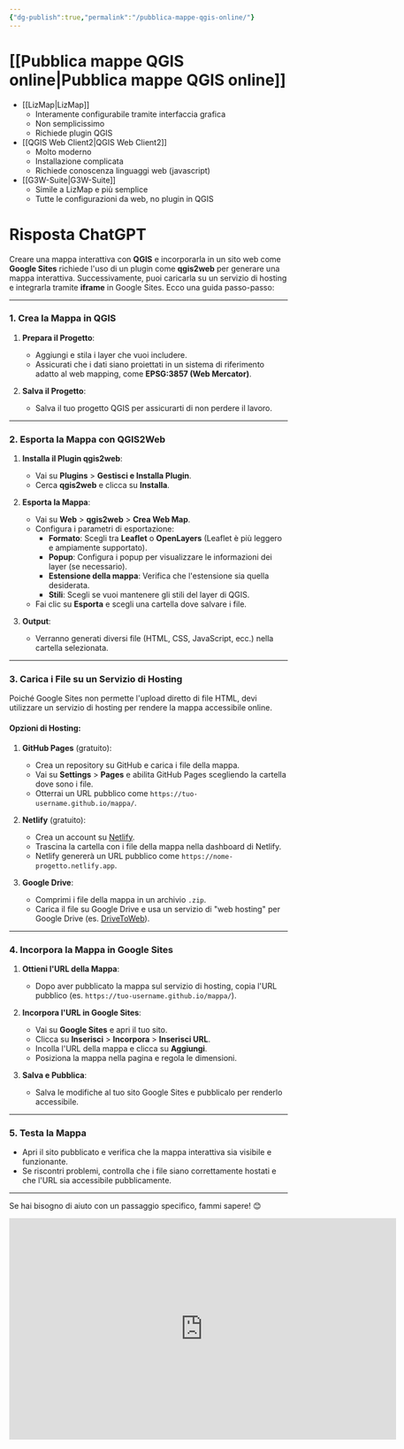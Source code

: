 ```yaml
---
{"dg-publish":true,"permalink":"/pubblica-mappe-qgis-online/"}
---
```


# [[Pubblica mappe QGIS online\|Pubblica mappe QGIS online]]

- [[LizMap\|LizMap]]
	- Interamente configurabile tramite interfaccia grafica
	- Non semplicissimo
	- Richiede plugin QGIS
- [[QGIS Web Client2\|QGIS Web Client2]]
	- Molto moderno
	- Installazione complicata
	- Richiede conoscenza linguaggi web (javascript)
- [[G3W-Suite\|G3W-Suite]]
	- Simile a LizMap e più semplice
	- Tutte le configurazioni da web, no plugin in QGIS


# Risposta ChatGPT

Creare una mappa interattiva con **QGIS** e incorporarla in un sito web come **Google Sites** richiede l'uso di un plugin come **qgis2web** per generare una mappa interattiva. Successivamente, puoi caricarla su un servizio di hosting e integrarla tramite **iframe** in Google Sites. Ecco una guida passo-passo:

---

### **1. Crea la Mappa in QGIS**

1. **Prepara il Progetto**:
    
    - Aggiungi e stila i layer che vuoi includere.
    - Assicurati che i dati siano proiettati in un sistema di riferimento adatto al web mapping, come **EPSG:3857 (Web Mercator)**.
2. **Salva il Progetto**:
    
    - Salva il tuo progetto QGIS per assicurarti di non perdere il lavoro.

---

### **2. Esporta la Mappa con QGIS2Web**

1. **Installa il Plugin qgis2web**:
    
    - Vai su **Plugins** > **Gestisci e Installa Plugin**.
    - Cerca **qgis2web** e clicca su **Installa**.
2. **Esporta la Mappa**:
    
    - Vai su **Web** > **qgis2web** > **Crea Web Map**.
    - Configura i parametri di esportazione:
        - **Formato**: Scegli tra **Leaflet** o **OpenLayers** (Leaflet è più leggero e ampiamente supportato).
        - **Popup**: Configura i popup per visualizzare le informazioni dei layer (se necessario).
        - **Estensione della mappa**: Verifica che l'estensione sia quella desiderata.
        - **Stili**: Scegli se vuoi mantenere gli stili del layer di QGIS.
    - Fai clic su **Esporta** e scegli una cartella dove salvare i file.
3. **Output**:
    
    - Verranno generati diversi file (HTML, CSS, JavaScript, ecc.) nella cartella selezionata.

---

### **3. Carica i File su un Servizio di Hosting**

Poiché Google Sites non permette l'upload diretto di file HTML, devi utilizzare un servizio di hosting per rendere la mappa accessibile online.

#### Opzioni di Hosting:

1. **GitHub Pages** (gratuito):
    
    - Crea un repository su GitHub e carica i file della mappa.
    - Vai su **Settings** > **Pages** e abilita GitHub Pages scegliendo la cartella dove sono i file.
    - Otterrai un URL pubblico come `https://tuo-username.github.io/mappa/`.
2. **Netlify** (gratuito):
    
    - Crea un account su [Netlify](https://www.netlify.com/).
    - Trascina la cartella con i file della mappa nella dashboard di Netlify.
    - Netlify genererà un URL pubblico come `https://nome-progetto.netlify.app`.
3. **Google Drive**:
    
    - Comprimi i file della mappa in un archivio `.zip`.
    - Carica il file su Google Drive e usa un servizio di "web hosting" per Google Drive (es. [DriveToWeb](https://drv.tw/)).

---

### **4. Incorpora la Mappa in Google Sites**

1. **Ottieni l'URL della Mappa**:
    
    - Dopo aver pubblicato la mappa sul servizio di hosting, copia l'URL pubblico (es. `https://tuo-username.github.io/mappa/`).
2. **Incorpora l'URL in Google Sites**:
    
    - Vai su **Google Sites** e apri il tuo sito.
    - Clicca su **Inserisci** > **Incorpora** > **Inserisci URL**.
    - Incolla l'URL della mappa e clicca su **Aggiungi**.
    - Posiziona la mappa nella pagina e regola le dimensioni.
3. **Salva e Pubblica**:
    
    - Salva le modifiche al tuo sito Google Sites e pubblicalo per renderlo accessibile.

---

### **5. Testa la Mappa**

- Apri il sito pubblicato e verifica che la mappa interattiva sia visibile e funzionante.
- Se riscontri problemi, controlla che i file siano correttamente hostati e che l'URL sia accessibile pubblicamente.

---

Se hai bisogno di aiuto con un passaggio specifico, fammi sapere! 😊

<iframe width="700" height="400" src="https://jaked2001.github.io/MappaCiclabiliRoma/" title="Titolo" frameborder="0" allow="accelerometer; autoplay; clipboard-write; encrypted-media; gyroscope; picture-in-picture; web-share" referrerpolicy="strict-origin-when-cross-origin" allowfullscreen></iframe>
